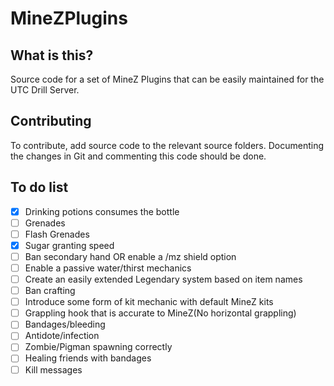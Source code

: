 # MineZPlugins
## What is this?

Source code for a set of MineZ Plugins that can be easily maintained for the UTC Drill Server.

## Contributing

To contribute, add source code to the relevant source folders. Documenting the changes in Git and commenting this code should be done.

## To do list
- [x] Drinking potions consumes the bottle
- [ ] Grenades
- [ ] Flash Grenades
- [x] Sugar granting speed
- [ ] Ban secondary hand OR enable a /mz shield option
- [ ] Enable a passive water/thirst mechanics
- [ ] Create an easily extended Legendary system based on item names
- [ ] Ban crafting
- [ ] Introduce some form of kit mechanic with default MineZ kits
- [ ] Grappling hook that is accurate to MineZ(No horizontal grappling)
- [ ] Bandages/bleeding
- [ ] Antidote/infection
- [ ] Zombie/Pigman spawning correctly
- [ ] Healing friends with bandages
- [ ] Kill messages
